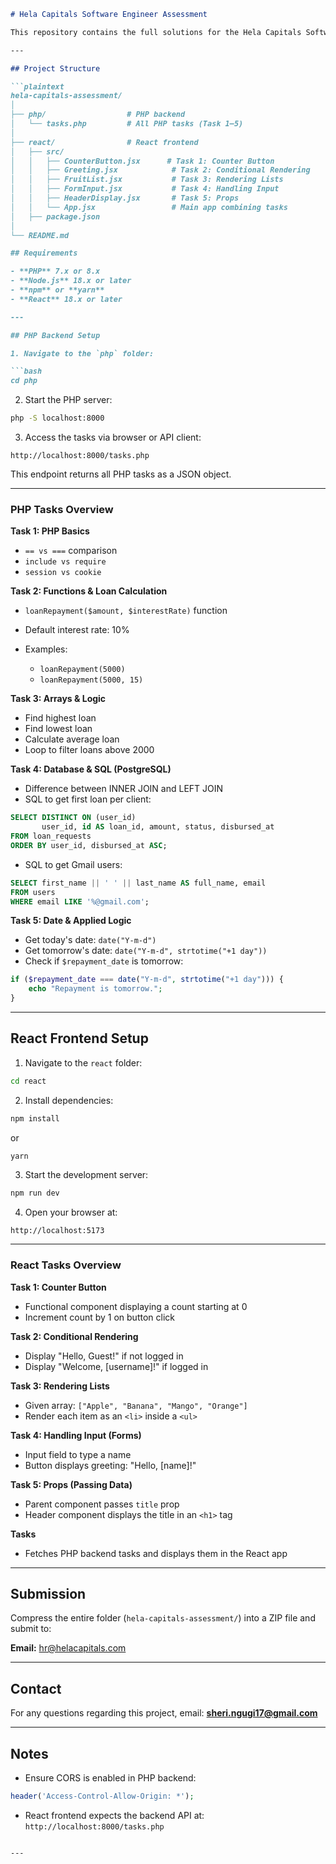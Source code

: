 ```markdown
# Hela Capitals Software Engineer Assessment

This repository contains the full solutions for the Hela Capitals Software Engineer internship technical assessment, including **PHP backend** tasks and **React frontend** tasks.

---

## Project Structure

```plaintext
hela-capitals-assessment/
│
├── php/                  # PHP backend
│   └── tasks.php         # All PHP tasks (Task 1–5)
│
├── react/                # React frontend
│   ├── src/
│   │   ├── CounterButton.jsx      # Task 1: Counter Button
│   │   ├── Greeting.jsx            # Task 2: Conditional Rendering
│   │   ├── FruitList.jsx           # Task 3: Rendering Lists
│   │   ├── FormInput.jsx           # Task 4: Handling Input
│   │   ├── HeaderDisplay.jsx       # Task 5: Props
│   │   └── App.jsx                 # Main app combining tasks
│   ├── package.json
│
└── README.md

## Requirements

- **PHP** 7.x or 8.x  
- **Node.js** 18.x or later  
- **npm** or **yarn**  
- **React** 18.x or later  

---

## PHP Backend Setup

1. Navigate to the `php` folder:

```bash
cd php
````

2. Start the PHP server:

```bash
php -S localhost:8000
```

3. Access the tasks via browser or API client:

```
http://localhost:8000/tasks.php
```

This endpoint returns all PHP tasks as a JSON object.

---

### PHP Tasks Overview

**Task 1: PHP Basics**

* `== vs ===` comparison
* `include vs require`
* `session vs cookie`

**Task 2: Functions & Loan Calculation**

* `loanRepayment($amount, $interestRate)` function
* Default interest rate: 10%
* Examples:

  * `loanRepayment(5000)`
  * `loanRepayment(5000, 15)`

**Task 3: Arrays & Logic**

* Find highest loan
* Find lowest loan
* Calculate average loan
* Loop to filter loans above 2000

**Task 4: Database & SQL (PostgreSQL)**

* Difference between INNER JOIN and LEFT JOIN
* SQL to get first loan per client:

```sql
SELECT DISTINCT ON (user_id) 
       user_id, id AS loan_id, amount, status, disbursed_at
FROM loan_requests
ORDER BY user_id, disbursed_at ASC;
```

* SQL to get Gmail users:

```sql
SELECT first_name || ' ' || last_name AS full_name, email
FROM users
WHERE email LIKE '%@gmail.com';
```

**Task 5: Date & Applied Logic**

* Get today's date: `date("Y-m-d")`
* Get tomorrow's date: `date("Y-m-d", strtotime("+1 day"))`
* Check if `$repayment_date` is tomorrow:

```php
if ($repayment_date === date("Y-m-d", strtotime("+1 day"))) {
    echo "Repayment is tomorrow.";
}
```

---

## React Frontend Setup

1. Navigate to the `react` folder:

```bash
cd react
```

2. Install dependencies:

```bash
npm install
```

or

```bash
yarn
```

3. Start the development server:

```bash
npm run dev
```

4. Open your browser at:

```
http://localhost:5173
```

---

### React Tasks Overview

**Task 1: Counter Button**

* Functional component displaying a count starting at 0
* Increment count by 1 on button click

**Task 2: Conditional Rendering**

* Display "Hello, Guest!" if not logged in
* Display "Welcome, [username]!" if logged in

**Task 3: Rendering Lists**

* Given array: `["Apple", "Banana", "Mango", "Orange"]`
* Render each item as an `<li>` inside a `<ul>`

**Task 4: Handling Input (Forms)**

* Input field to type a name
* Button displays greeting: "Hello, [name]!"

**Task 5: Props (Passing Data)**

* Parent component passes `title` prop
* Header component displays the title in an `<h1>` tag

**Tasks**
* Fetches PHP backend tasks and displays them in the React app

---

## Submission

Compress the entire folder (`hela-capitals-assessment/`) into a ZIP file and submit to:

**Email:** [hr@helacapitals.com](mailto:hr@helacapitals.com)

---

## Contact

For any questions regarding this project, email: **[sheri.ngugi17@gmail.com](mailto:sheri.ngugi17@gmail.com)**

---

## Notes

* Ensure CORS is enabled in PHP backend:

```php
header('Access-Control-Allow-Origin: *');
```

* React frontend expects the backend API at: `http://localhost:8000/tasks.php`


```

---

